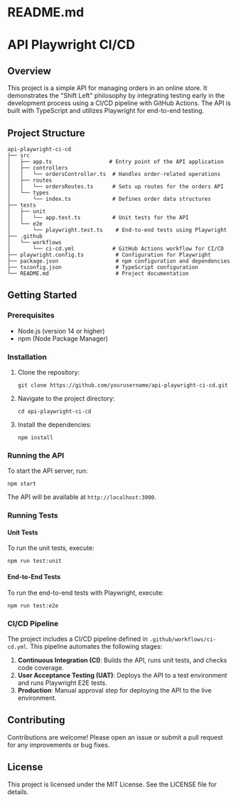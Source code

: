 # README.md

# API Playwright CI/CD

## Overview

This project is a simple API for managing orders in an online store. It demonstrates the "Shift Left" philosophy by integrating testing early in the development process using a CI/CD pipeline with GitHub Actions. The API is built with TypeScript and utilizes Playwright for end-to-end testing.

## Project Structure

```
api-playwright-ci-cd
├── src
│   ├── app.ts                  # Entry point of the API application
│   ├── controllers
│   │   └── ordersController.ts  # Handles order-related operations
│   ├── routes
│   │   └── ordersRoutes.ts      # Sets up routes for the orders API
│   └── types
│       └── index.ts             # Defines order data structures
├── tests
│   ├── unit
│   │   └── app.test.ts          # Unit tests for the API
│   └── e2e
│       └── playwright.test.ts    # End-to-end tests using Playwright
├── .github
│   └── workflows
│       └── ci-cd.yml            # GitHub Actions workflow for CI/CD
├── playwright.config.ts          # Configuration for Playwright
├── package.json                  # npm configuration and dependencies
├── tsconfig.json                 # TypeScript configuration
└── README.md                     # Project documentation
```

## Getting Started

### Prerequisites

- Node.js (version 14 or higher)
- npm (Node Package Manager)

### Installation

1. Clone the repository:

   ```
   git clone https://github.com/yourusername/api-playwright-ci-cd.git
   ```

2. Navigate to the project directory:

   ```
   cd api-playwright-ci-cd
   ```

3. Install the dependencies:

   ```
   npm install
   ```

### Running the API

To start the API server, run:

```
npm start
```

The API will be available at `http://localhost:3000`.

### Running Tests

#### Unit Tests

To run the unit tests, execute:

```
npm run test:unit
```

#### End-to-End Tests

To run the end-to-end tests with Playwright, execute:

```
npm run test:e2e
```

### CI/CD Pipeline

The project includes a CI/CD pipeline defined in `.github/workflows/ci-cd.yml`. This pipeline automates the following stages:

1. **Continuous Integration (CI)**: Builds the API, runs unit tests, and checks code coverage.
2. **User Acceptance Testing (UAT)**: Deploys the API to a test environment and runs Playwright E2E tests.
3. **Production**: Manual approval step for deploying the API to the live environment.

## Contributing

Contributions are welcome! Please open an issue or submit a pull request for any improvements or bug fixes.

## License

This project is licensed under the MIT License. See the LICENSE file for details.
